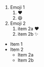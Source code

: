1. Emoji 1
   1. :heart:
   2. :smile:
2. Emoji 2
    1. item 2a :heart:
    2. item 2b :sparkles:

* Item 1
* Item 2
  * Item 2a
  * Item 2b
